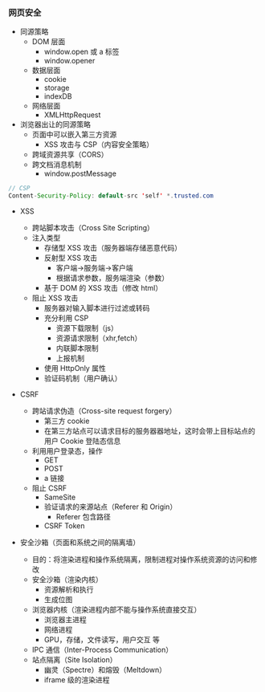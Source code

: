 ### 网页安全

- 同源策略
  - DOM 层面
    - window.open 或 a 标签
    - window.opener
  - 数据层面
    - cookie
    - storage
    - indexDB
  - 网络层面
    - XMLHttpRequest
- 浏览器出让的同源策略
  - 页面中可以嵌入第三方资源
    - XSS 攻击与 CSP（内容安全策略）
  - 跨域资源共享（CORS）
  - 跨文档消息机制
    - window.postMessage

```java
// CSP
Content-Security-Policy: default-src 'self' *.trusted.com
```

- XSS

  - 跨站脚本攻击（Cross Site Scripting）
  - 注入类型
    - 存储型 XSS 攻击（服务器端存储恶意代码）
    - 反射型 XSS 攻击
      - 客户端->服务端->客户端
      - 根据请求参数，服务端渲染（参数）
    - 基于 DOM 的 XSS 攻击（修改 html）
  - 阻止 XSS 攻击
    - 服务器对输入脚本进行过滤或转码
    - 充分利用 CSP
      - 资源下载限制（js）
      - 资源请求限制（xhr,fetch）
      - 内联脚本限制
      - 上报机制
    - 使用 HttpOnly 属性
    - 验证码机制（用户确认）

- CSRF

  - 跨站请求伪造（Cross-site request forgery）
    - 第三方 cookie
    - 在第三方站点可以请求目标的服务器器地址，这时会带上目标站点的用户 Cookie 登陆态信息
  - 利用用户登录态，操作
    - GET
    - POST
    - a 链接
  - 阻止 CSRF
    - SameSite
    - 验证请求的来源站点（Referer 和 Origin）
      - Referer 包含路径
    - CSRF Token

- 安全沙箱（页面和系统之间的隔离墙）
  - 目的：将渲染进程和操作系统隔离，限制进程对操作系统资源的访问和修改
  - 安全沙箱（渲染内核）
    - 资源解析和执行
    - 生成位图
  - 浏览器内核（渲染进程内部不能与操作系统直接交互）
    - 浏览器主进程
    - 网络进程
    - GPU，存储，文件读写，用户交互 等
  - IPC 通信（Inter-Process Communication）
  - 站点隔离（Site Isolation）
    - 幽灵（Spectre）和熔毁（Meltdown）
    - iframe 级的渲染进程
